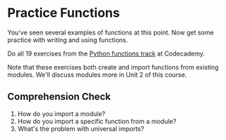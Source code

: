 [//]: <> (author: Benjamin White)
[//]: <> (type: content)
[//]: <> (time: 60)

# Practice Functions

You've seen several examples of functions at this point. Now get some practice with writing and using functions. 

Do all 19 exercises from the [Python functions track](http://www.codecademy.com/courses/python-beginner-c7VZg/0/1) at Codecademy.

Note that these exercises both create and import functions from existing modules. We'll discuss modules more in Unit 2 of this course.

## Comprehension Check

1. How do you import a module?
2. How do you import a specific function from a module?
3. What's the problem with universal imports?

